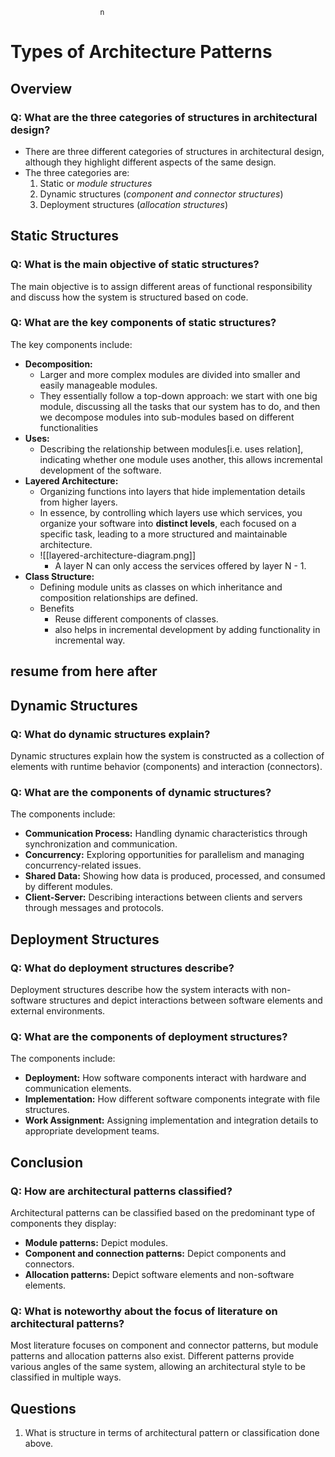 
                        n

# Types of Architecture Patterns



## Overview

### Q: What are the three categories of structures in architectural design?
- There are three different categories of structures in architectural design, although they highlight different aspects of the same design.
- The three categories are:
	1. Static or _module structures_
	2. Dynamic structures (_component and connector structures_)
	3. Deployment structures (_allocation structures_)
## Static Structures
### Q: What is the main objective of static structures?
The main objective is to assign different areas of functional responsibility and discuss how the system is structured based on code.
### Q: What are the key components of static structures?  
The key components include:
-  **Decomposition:** 
	- Larger and more complex modules are divided into smaller and easily manageable modules.
	- They essentially follow a top-down approach: we start with one big module, discussing all the tasks that our system has to do, and then we decompose modules into sub-modules based on different functionalities
- **Uses:** 
	- Describing the relationship between modules[i.e. uses relation], indicating whether one module uses another, this allows incremental development of the software.
- **Layered Architecture:** 
	- Organizing functions into layers that hide implementation details from higher layers.
	- In essence, by controlling which layers use which services, you organize your software into **distinct levels**, each focused on a specific task, leading to a more structured and maintainable architecture.
	- ![[layered-architecture-diagram.png]]
		- A layer N can only access the services offered by layer N - 1.
- **Class Structure:** 
	- Defining module units as classes on which inheritance and composition relationships are defined.
	- Benefits
		- Reuse different components of classes.
		- also helps in incremental development by adding functionality in incremental way.



## resume from here after





## Dynamic Structures

### Q: What do dynamic structures explain?
Dynamic structures explain how the system is constructed as a collection of elements with runtime behavior (components) and interaction (connectors).
### Q: What are the components of dynamic structures?
The components include:
- **Communication Process:** Handling dynamic characteristics through synchronization and communication.
- **Concurrency:** Exploring opportunities for parallelism and managing concurrency-related issues.
- **Shared Data:** Showing how data is produced, processed, and consumed by different modules.
- **Client-Server:** Describing interactions between clients and servers through messages and protocols.
## Deployment Structures
### Q: What do deployment structures describe? 
Deployment structures describe how the system interacts with non-software structures and depict interactions between software elements and external environments.
### Q: What are the components of deployment structures?
The components include:
- **Deployment:** How software components interact with hardware and communication elements.
- **Implementation:** How different software components integrate with file structures.
- **Work Assignment:** Assigning implementation and integration details to appropriate development teams.
## Conclusion
### Q: How are architectural patterns classified?
Architectural patterns can be classified based on the predominant type of components they display:
- **Module patterns:** Depict modules.
- **Component and connection patterns:** Depict components and connectors.
- **Allocation patterns:** Depict software elements and non-software elements.
### Q: What is noteworthy about the focus of literature on architectural patterns?
Most literature focuses on component and connector patterns, but module patterns and allocation patterns also exist. Different patterns provide various angles of the same system, allowing an architectural style to be classified in multiple ways.


## Questions
1. What is structure in terms of architectural pattern or classification done above.